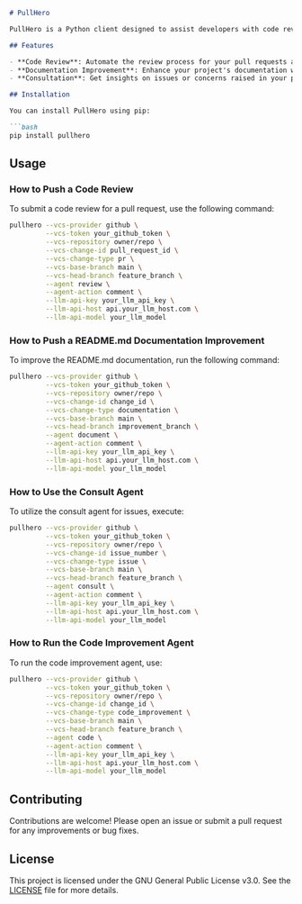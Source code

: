 ```markdown
# PullHero

PullHero is a Python client designed to assist developers with code reviews, documentation improvements, and consultations using artificial intelligence. It integrates seamlessly with popular version control systems like GitHub and GitLab, offering a set of commands to enhance your development workflow.

## Features

- **Code Review**: Automate the review process for your pull requests and receive AI-generated feedback.
- **Documentation Improvement**: Enhance your project's documentation with suggestions powered by AI.
- **Consultation**: Get insights on issues or concerns raised in your project's issues.

## Installation

You can install PullHero using pip:

```bash
pip install pullhero
```

## Usage

### How to Push a Code Review

To submit a code review for a pull request, use the following command:

```bash
pullhero --vcs-provider github \
         --vcs-token your_github_token \
         --vcs-repository owner/repo \
         --vcs-change-id pull_request_id \
         --vcs-change-type pr \
         --vcs-base-branch main \
         --vcs-head-branch feature_branch \
         --agent review \
         --agent-action comment \
         --llm-api-key your_llm_api_key \
         --llm-api-host api.your_llm_host.com \
         --llm-api-model your_llm_model
```

### How to Push a README.md Documentation Improvement

To improve the README.md documentation, run the following command:

```bash
pullhero --vcs-provider github \
         --vcs-token your_github_token \
         --vcs-repository owner/repo \
         --vcs-change-id change_id \
         --vcs-change-type documentation \
         --vcs-base-branch main \
         --vcs-head-branch improvement_branch \
         --agent document \
         --agent-action comment \
         --llm-api-key your_llm_api_key \
         --llm-api-host api.your_llm_host.com \
         --llm-api-model your_llm_model
```

### How to Use the Consult Agent

To utilize the consult agent for issues, execute:

```bash
pullhero --vcs-provider github \
         --vcs-token your_github_token \
         --vcs-repository owner/repo \
         --vcs-change-id issue_number \
         --vcs-change-type issue \
         --vcs-base-branch main \
         --vcs-head-branch feature_branch \
         --agent consult \
         --agent-action comment \
         --llm-api-key your_llm_api_key \
         --llm-api-host api.your_llm_host.com \
         --llm-api-model your_llm_model
```

### How to Run the Code Improvement Agent

To run the code improvement agent, use:

```bash
pullhero --vcs-provider github \
         --vcs-token your_github_token \
         --vcs-repository owner/repo \
         --vcs-change-id change_id \
         --vcs-change-type code_improvement \
         --vcs-base-branch main \
         --vcs-head-branch feature_branch \
         --agent code \
         --agent-action comment \
         --llm-api-key your_llm_api_key \
         --llm-api-host api.your_llm_host.com \
         --llm-api-model your_llm_model
```

## Contributing

Contributions are welcome! Please open an issue or submit a pull request for any improvements or bug fixes.

## License

This project is licensed under the GNU General Public License v3.0. See the [LICENSE](LICENSE) file for more details.
```
